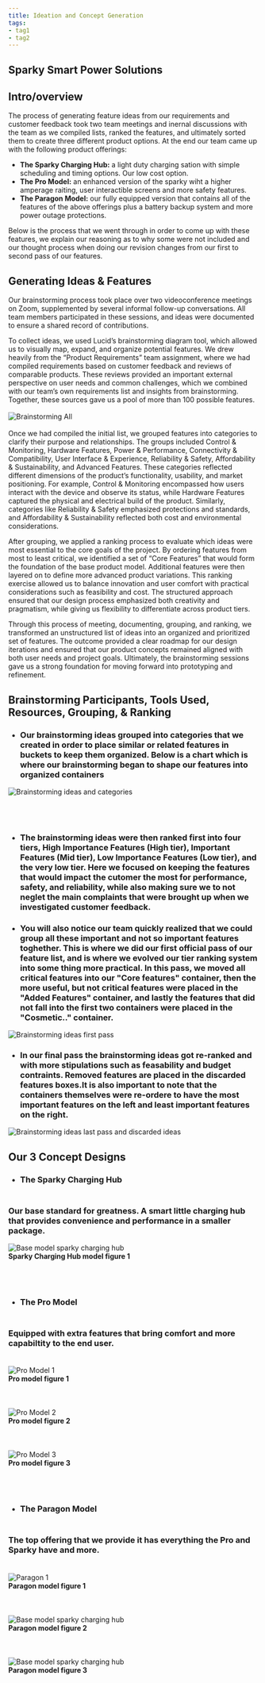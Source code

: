 ```yaml
---
title: Ideation and Concept Generation
tags:
- tag1
- tag2
---
```

## Sparky Smart Power Solutions<br>
## Intro/overview<br>

The process of generating feature ideas from our requirements and customer feedback took two team meetings and inernal discussions with the team as we compiled lists, ranked the features, and ultimately sorted them to create three different product options. At the end our team came up with the following product offerings:

- **The Sparky Charging Hub:** a light duty charging sation with simple scheduling and timing options. Our low cost option.
- **The Pro Model:** an enhanced version of the sparky wiht a higher amperage raiting, user interactible screens and more safety features.
- **The Paragon Model:**  our fully equipped version that contains all of the features of the above offerings plus a battery backup system and more power outage protections.

Below is the process that we went through in order to come up with these features, we explain our reasoning as to why some were not included and our thought process when doing our revision changes from our first to second pass of our features.<br>


## Generating Ideas & Features<br>

Our brainstorming process took place over two videoconference meetings on Zoom, supplemented by several informal follow-up conversations. All team members participated in these sessions, and ideas were documented to ensure a shared record of contributions.

To collect ideas, we used Lucid’s brainstorming diagram tool, which allowed us to visually map, expand, and organize potential features. We drew heavily from the “Product Requirements” team assignment, where we had compiled requirements based on customer feedback and reviews of comparable products. These reviews provided an important external perspective on user needs and common challenges, which we combined with our team’s own requirements list and insights from brainstorming. Together, these sources gave us a pool of more than 100 possible features.<br><br>
![Brainstorming All](Brainstormingwhole.jpeg)<br><br>
Once we had compiled the initial list, we grouped features into categories to clarify their purpose and relationships. The groups included Control & Monitoring, Hardware Features, Power & Performance, Connectivity & Compatibility, User Interface & Experience, Reliability & Safety, Affordability & Sustainability, and Advanced Features. These categories reflected different dimensions of the product’s functionality, usability, and market positioning. For example, Control & Monitoring encompassed how users interact with the device and observe its status, while Hardware Features captured the physical and electrical build of the product. Similarly, categories like Reliability & Safety emphasized protections and standards, and Affordability & Sustainability reflected both cost and environmental considerations.<br>

After grouping, we applied a ranking process to evaluate which ideas were most essential to the core goals of the project. By ordering features from most to least critical, we identified a set of “Core Features” that would form the foundation of the base product model. Additional features were then layered on to define more advanced product variations. This ranking exercise allowed us to balance innovation and user comfort with practical considerations such as feasibility and cost. The structured approach ensured that our design process emphasized both creativity and pragmatism, while giving us flexibility to differentiate across product tiers.<br>

Through this process of meeting, documenting, grouping, and ranking, we transformed an unstructured list of ideas into an organized and prioritized set of features. The outcome provided a clear roadmap for our design iterations and ensured that our product concepts remained aligned with both user needs and project goals. Ultimately, the brainstorming sessions gave us a strong foundation for moving forward into prototyping and refinement.<br>


## Brainstorming Participants, Tools Used, Resources, Grouping, & Ranking<br>

- ### Our brainstorming ideas grouped into categories that we created in order to place similar or related features in buckets to keep them organized. Below is a chart which is where our brainstorming began to shape our features into organized containers<br>
![Brainstorming ideas and categories](Brainstorming1.jpeg)<br><br><br><br>

- ### The brainstorming ideas were then ranked first into four tiers, High Importance Features (High tier), Important Features (Mid tier), Low Importance Features (Low tier), and the very low tier. Here we focused on keeping the features that would impact the cutomer the most for performance, safety, and reliability, while also making sure we to not neglet the main complaints that were brought up when we investigated customer feedback.<br>

- ### You will also notice our team quickly realized that we could group all these important and not so important features toghether. This is where we did our first official pass of our feature list, and is where we evolved our tier ranking system into some thing more practical. In this pass, we moved all critical features into our "Core features" container, then the more useful, but not critical features were placed in the "Added Features" container, and lastly the features that did not fall into the first two containers were placed in the "Cosmetic.." container.<br>
![Brainstorming ideas first pass](Brainstorming2.jpeg)<br>

- ### In our final pass the brainstorming ideas got re-ranked and with more stipulations such as feasability and budget contraints. Removed features are placed in the discarded features boxes.It is also important to note that the containers themselves were re-ordere to have the most important features on the left and least important features on the right.<br>
![Brainstorming ideas last pass and discarded ideas](Brainstorming3.jpeg)<br>
## Our 3 Concept Designs<br>

- ### The Sparky Charging Hub<br><br>
### Our base standard for greatness. A smart little charging hub that provides convenience and performance in a smaller package.<br>

![Base model sparky charging hub](basemodelsparky.png)<br>**Sparky Charging Hub model figure 1**<br> <br><br><br>

- ### The Pro Model<br><br>
### Equipped with extra features that bring comfort and more capabiltity to the end user.<br><br>
![Pro Model 1](pro1.png)<br>**Pro model figure 1**<br> <br><br><br>
![Pro Model 2](pro2.png)<br>**Pro model figure 2**<br> <br><br><br>
![Pro Model 3](pro3.png)<br>**Pro model figure 3**<br> <br><br><br>
- ### The Paragon Model<br><br>
### The top offering that we provide it has everything the Pro and Sparky have and more.<br><br>
![Paragon 1](paragon1.png)<br>**Paragon model figure 1**<br> <br><br><br>
![Base model sparky charging hub](paragon2.png)<br>**Paragon model figure 2**<br> <br><br><br>
![Base model sparky charging hub](paragon3.png)<br>**Paragon model figure 3**<br> <br><br><br>

